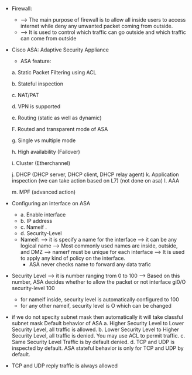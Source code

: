 - Firewall:
  - --> The main purpose of firewall is to allow all inside users to access internet while deny
    any unwanted packet coming from outside.
  - --> It is used to control which traffic can go outside and which traffic can come from
    outside

- Cisco ASA: Adaptive Security Appliance
  - ASA feature:

  a. Static Packet Filtering using ACL

  b. Stateful inspection

  c. NAT/PAT

  d. VPN is supported

  e. Routing (static as well as dynamic)

  F. Routed and transparent mode of ASA

  g. Single vs multiple mode

  h. High availability (Failover)

  i. Cluster (Etherchannel)

  j. DHCP (DHCP server, DHCP client, DHCP relay agent)
  k. Application inspection (we can take action based on L7) (not done on asa)
  I. AAA

  m. MPF (advanced action)

- Configuring an interface on ASA
  - a. Enable interface 
  - b. IP address   
  - c. Nameif .
  - d. Security-Level
  - Nameif:
    --> it is specify a name for the interface
    --> it can be any logical name
    --> Most commonly used names are inside, outside, and DMZ
    --> namerf must be unique for each interface
    --> It is used to apply any kind of policy on the interface.
    - ASA never checks name to forward any data trafic
- Security Level
  --> it is number ranging trom 0 to 100
  --> Based on this number, ASA decides whether to allow the packet or not
                     interface gi0/O
                     security-level 100
  
  - for nameif inside, security level is automatically configured to 100
  - for any other nameif, security level is O which can be changed
  
- if we do not specity subnet mask then automatically it will take classful subnet
  mask
  Default behavior of ASA
  a. Higher Security Level to Lower Security Level, all traffic is allowed.
  b. Lower Security Level to Higher Security Level, all traffic is denied. You may use ACL to
  permit traffic.
  c. Same Security Level Traffic is by default denied.
  d. TCP and UDP is inspected by default. ASA stateful behavior is only for TCP and UDP by
  default.
- TCP and UDP reply traffic is always allowed